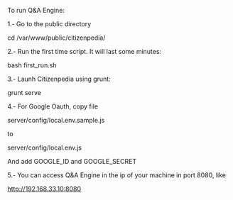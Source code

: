 To run Q&A Engine:

1.- Go to the public directory

  cd /var/www/public/citizenpedia/

2.- Run the first time script. It will last some minutes:

  bash first_run.sh

3.- Launh Citizenpedia using grunt:

  grunt serve

4.- For Google Oauth, copy file

  server/config/local.env.sample.js

  to

  server/config/local.env.js

  And add GOOGLE_ID and GOOGLE_SECRET


5.- You can access Q&A Engine in the ip of your machine in port 8080, like

  http://192.168.33.10:8080
